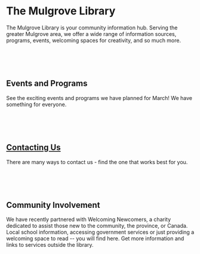   <h1>The Mulgrove Library</h1>
  <p>The Mulgrove Library is your community information hub. Serving the greater Mulgrove area, we offer a wide range of information sources, programs, events, welcoming spaces for creativity, and so much more.</p>
  <br>
  <br>
  <br>
  <h2>Events and Programs</h2>
  <p>See the exciting events and programs we have planned for March! We have something for everyone.</p>
  <br>
  <br>
  <br>
  <a href="Contacts.html"><h2>Contacting Us</h2></a>
  <p>There are many ways to contact us - find the one that works best for you.</p>
  <br>
  <br>
  <br>
  <h2>Community Involvement</h2>
  <p>We have recently partnered with Welcoming Newcomers, a charity dedicated to assist those new to the community, the province, or Canada. Local school information, accessing government services or just providing a welcoming space to read -- you will find here. Get more information and links to services outside the library.</p>
  

